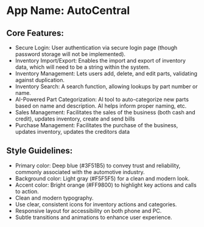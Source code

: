 # **App Name**: AutoCentral

## Core Features:

- Secure Login: User authentication via secure login page (though password storage will not be implemented).
- Inventory Import/Export: Enables the import and export of inventory data, which will need to be a string within the system.
- Inventory Management: Lets users add, delete, and edit parts, validating against duplication.
- Inventory Search: A search function, allowing lookups by part number or name.
- AI-Powered Part Categorization: AI tool to auto-categorize new parts based on name and description. AI helps inform proper naming, etc.
- Sales Management: Facilitates the sales of the business (both cash and credit), updates inventory, create and send bills
- Purchase Management: Facilitates the purchase of the business, updates inventory, updates the creditors data

## Style Guidelines:

- Primary color: Deep blue (#3F51B5) to convey trust and reliability, commonly associated with the automotive industry.
- Background color: Light gray (#F5F5F5) for a clean and modern look.
- Accent color: Bright orange (#FF9800) to highlight key actions and calls to action.
- Clean and modern typography.
- Use clear, consistent icons for inventory actions and categories.
- Responsive layout for accessibility on both phone and PC.
- Subtle transitions and animations to enhance user experience.